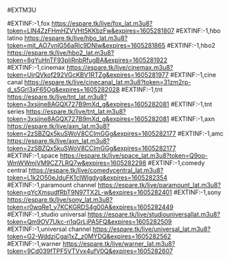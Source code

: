
#EXTM3U

#EXTINF:-1,fox
https://espare.tk/live/fox_lat.m3u8?token=LIN4ZzFHmHZVVHt5KKbzFw&expires=1605281807
#EXTINF:-1,hbo latino
https://espare.tk/live/hbo_lat.m3u8?token=mjt_AO7vnlG56aRIc9DNlw&expires=1605281865
#EXTINF:-1,hbo2
https://espare.tk/live/hbo2_lat.m3u8?token=8gYuHnTF93pIiRnbRfugBA&expires=1605281922
#EXTINF:-1,cinemax
https://espare.tk/live/cinemax.m3u8?token=UjrQVkof292VGcKBV1RTZg&expires=1605281977
#EXTINF:-1,cine canal
https://espare.tk/live/cinecanal_lat.m3u8?token=31zm2rp-d_s5Grl3xF65Og&expires=1605282028
#EXTINF:-1,tnt 
https://espare.tk/live/tnt_lat.m3u8?token=3xsjjne8AGQX727B9mXd_g&expires=1605282081
#EXTINF:-1,tnt series
https://espare.tk/live/tnt_lat.m3u8?token=3xsjjne8AGQX727B9mXd_g&expires=1605282081
#EXTINF:-1,axn
https://espare.tk/live/axn_lat.m3u8?token=2zSBZQx5kuSWoV8CCImGGg&expires=1605282177
#EXTINF:-1,amc
https://espare.tk/live/axn_lat.m3u8?token=2zSBZQx5kuSWoV8CCImGGg&expires=1605282177
#EXTINF:-1,space
https://espare.tk/live/space_lat.m3u8?token=Q9oo-WmWWmjVM9CZ7LRQ7w&expires=1605282298
#EXTINF:-1,comedy central
https://espare.tk/live/comedycentral_lat.m3u8?token=L1k2O50eJduFK1clWlgdyg&expires=1605282354
#EXTINF:-1,paramount channel
https://espare.tk/live/paramount_lat.m3u8?token=qYcXmsudfRbT9N97TX2L-w&expires=1605282401
#EXTINF:-1,sony
https://espare.tk/live/sony_lat.m3u8?token=r0wqRe1_y7KCKGRDS4g00A&expires=1605282449
#EXTINF:-1,studio universal
https://espare.tk/live/studiouniversallat.m3u8?token=Qm9OV7Ukc-n1qGrLjPA5FQ&expires=1605282509
#EXTINF:-1,universal channel
https://espare.tk/live/universal_lat.m3u8?token=G2-WddzjCgai1xZ_z0MYDQ&expires=1605282562
#EXTINF:-1,warner 
https://espare.tk/live/warner_lat.m3u8?token=9Cd039fTPF5VTVvx4ufV0Q&expires=1605282607


